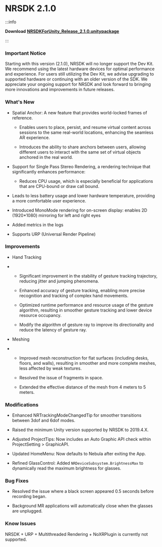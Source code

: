 # NRSDK 2.1.0

:::info

**Download** [**NRSDKForUnity_Release_2.1.0.unitypackage**](https://public-resource.xreal.com/download/NRSDKForUnity_2.1.0_Release_20231019/NRSDKForUnity_Release_2.1.0.unitypackage)

:::

### Important Notice

Starting with this version (2.1.0), NRSDK will no longer support the Dev Kit. We recommend using the latest hardware devices for optimal performance and experience. For users still utilizing the Dev Kit, we advise upgrading to supported hardware or continuing with an older version of the SDK. We appreciate your ongoing support for NRSDK and look forward to bringing more innovations and improvements in future releases.

### What's New


- Spatial Anchor: A new feature that provides world-locked frames of reference.

  - Enables users to place, persist, and resume virtual content across sessions to the same real-world locations, enhancing the seamless AR experience.

  - Introduces the ability to share anchors between users, allowing different users to interact with the same set of virtual objects anchored in the real world.



- Support for Single Pass Stereo Rendering, a rendering technique that significantly enhances performance:

  - Reduces CPU usage, which is especially beneficial for applications that are CPU-bound or draw call bound.
- Leads to less battery usage and lower hardware temperature, providing a more comfortable user experience.


- Introduced MonoMode rendering for on-screen display: enables 2D (1920*1080) mirroring for left and right eyes


- Added metrics in the logs


- Supports URP (Universal Render Pipeline)

### Improvements


- Hand Tracking


- - Significant improvement in the stability of gesture tracking trajectory, reducing jitter and jumping phenomena.

  - Enhanced accuracy of gesture tracking, enabling more precise recognition and tracking of complex hand movements.

  - Optimized runtime performance and resource usage of the gesture algorithm, resulting in smoother gesture tracking and lower device resource occupancy.

  - Modify the algorithm of gesture ray to improve its directionality and reduce the latency of gesture ray.



- Meshing


- - Improved mesh reconstruction for flat surfaces (including desks, floors, and walls), resulting in smoother and more complete meshes, less affected by weak textures.

  - Resolved the issue of fragments in space.

  - Extended the effective distance of the mesh from 4 meters to 5 meters.


### Modifications


- Enhanced NRTrackingModeChangedTip for smoother transitions between 3dof and 6dof modes.


- Raised the minimum Unity version supported by NRSDK to 2019.4.X.


- Adjusted ProjectTips: Now includes an Auto Graphic API check within ProjectSetting > GraphicAPI.


- Updated HomeMenu: Now defaults to Nebula after exiting the App.


- Refined GlassControl: Added `NRDeviceSubsystem.BrightnessMax` to dynamically read the maximum brightness for glasses.

### Bug Fixes


- Resolved the issue where a black screen appeared 0.5 seconds before recording began.


- Background MR applications will automatically close when the glasses are unplugged.

### **Know Issues**

NRSDK + URP + Multithreaded Rendering + NoXRPlugin is currently not supported.
